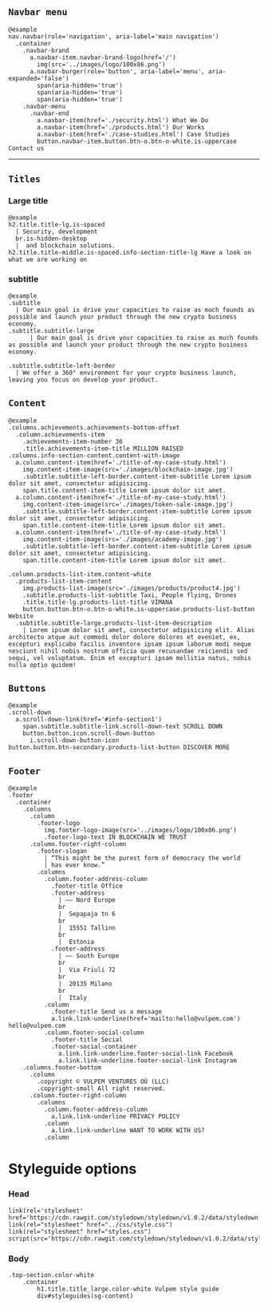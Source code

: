 
`Navbar menu`
--------------

    @example 
    nav.navbar(role='navigation', aria-label='main navigation')
      .container
        .navbar-brand
          a.navbar-item.navbar-brand-logo(href='/')
            img(src='../images/logo/100x86.png')
          a.navbar-burger(role='button', aria-label='menu', aria-expanded='false')
            span(aria-hidden='true')
            span(aria-hidden='true')
            span(aria-hidden='true')
        .navbar-menu
          .navbar-end
            a.navbar-item(href='./security.html') What We Do
            a.navbar-item(href='./products.html') Our Works
            a.navbar-item(href='./case-studies.html') Case Studies
            button.navbar-item.button.btn-o.btn-o-white.is-uppercase Contact us

------
 
`Titles`
--------------
### Large title

    @example
    h2.title.title-lg.is-spaced
      | Security, development 
      br.is-hidden-desktop
      |  and blockchain solutions.
    h2.title.title-middle.is-spaced.info-section-title-lg Have a look on what we are working on

### subtitle
    @example
    .subtitle
      | Our main goal is drive your capacities to raise as much founds as possible and launch your product through the new crypto business economy.
    .subtitle.subtitle-large
          | Our main goal is drive your capacities to raise as much founds as possible and launch your product through the new crypto business economy.

    .subtitle.subtitle-left-border
      | We offer a 360° environment for your crypto business launch, leaving you focus on develop your product.

`Content`
--------------
    @example
    .columns.achievements.achievements-bottom-offset
      .column.achievements-item
        .achievements-item-number 36
        .title.achievements-item-title MILLION RAISED
    .columns.info-section-content.content-with-image
      a.column.content-item(href='./title-of-my-case-study.html')
        img.content-item-image(src='./images/blockchain-image.jpg')
        .subtitle.subtitle-left-border.content-item-subtitle Lorem ipsum dolor sit amet, consectetur adipisicing.
        span.title.content-item-title Lorem ipsum dolor sit amet.
      a.column.content-item(href='./title-of-my-case-study.html')
        img.content-item-image(src='./images/token-sale-image.jpg')
        .subtitle.subtitle-left-border.content-item-subtitle Lorem ipsum dolor sit amet, consectetur adipisicing.
        span.title.content-item-title Lorem ipsum dolor sit amet.
      a.column.content-item(href='./title-of-my-case-study.html')
        img.content-item-image(src='./images/academy-image.jpg')
        .subtitle.subtitle-left-border.content-item-subtitle Lorem ipsum dolor sit amet, consectetur adipisicing.
        span.title.content-item-title Lorem ipsum dolor sit amet.
    
    .column.products-list-item.content-white
      .products-list-item-content
        img.products-list-image(src='./images/products/product4.jpg')
        .subtitle.products-list-subtitle Taxi, People flying, Drones
        .title.title-lg.products-list-title VIMANA
        button.button.btn-o.btn-o-white.is-uppercase.products-list-button Website
      .subtitle.subtitle-large.products-list-item-description
        | Lorem ipsum dolor sit amet, consectetur adipisicing elit. Alias architecto atque aut commodi dolor dolore dolores et eveniet, ex, excepturi explicabo facilis inventore ipsam ipsum laborum modi neque nesciunt nihil nobis nostrum officia quam recusandae reiciendis sed sequi, vel voluptatum. Enim et excepturi ipsam mollitia natus, nobis nulla optio quidem!



`Buttons`
--------------

    @example
    .scroll-down
      a.scroll-down-link(href='#info-section1')
        span.subtitle.subtitle-link.scroll-down-text SCROLL DOWN
        button.button.icon.scroll-down-button
          i.scroll-down-button-icon
    button.button.btn-secondary.products-list-button DISCOVER MORE
          
`Footer`
--------------

    @example
    .footer
      .container
        .columns
          .column
            .footer-logo
              img.footer-logo-image(src='../images/logo/100x86.png')
              .footer-logo-text IN BLOCKCHAIN WE TRUST
          .column.footer-right-column
            .footer-slogan
              | “This might be the purest form of democracy the world
              | has ever know.”
            .columns
              .column.footer-address-column
                .footer-title Office
                .footer-address
                  | —— Nord Europe 
                  br
                  |  Sepapaja tn 6 
                  br
                  |  15551 Tallinn 
                  br
                  |  Estonia
                .footer-address
                  | —— South Europe 
                  br
                  |  Via Friuli 72 
                  br
                  |  20135 Milano 
                  br
                  |  Italy
              .column
                .footer-title Send us a message
                a.link.link-underline(href='mailto:hello@vulpem.com') hello@vulpem.com
              .column.footer-social-column
                .footer-title Social
                .footer-social-container
                  a.link.link-underline.footer-social-link Facebook
                  a.link.link-underline.footer-social-link Instagram
        .columns.footer-bottom
          .column
            .copyright © VULPEM VENTURES OÜ (LLC)
            .copyright-small All right reserved.
          .column.footer-right-column
            .columns
              .column.footer-address-column
                a.link.link-underline PRIVACY POLICY
              .column
                a.link.link-underline WANT TO WORK WITH US?
              .column



# Styleguide options   

### Head
    link(rel='stylesheet' href='https://cdn.rawgit.com/styledown/styledown/v1.0.2/data/styledown.css')
    link(rel="stylesheet" href="../css/style.css")
    link(rel="stylesheet" href="styles.css") 
    script(src='https://cdn.rawgit.com/styledown/styledown/v1.0.2/data/styledown.js')

### Body
    .top-section.color-white
        .container
            h1.title.title_large.color-white Vulpem style guide
            div#styleguides(sg-content)  
    
    